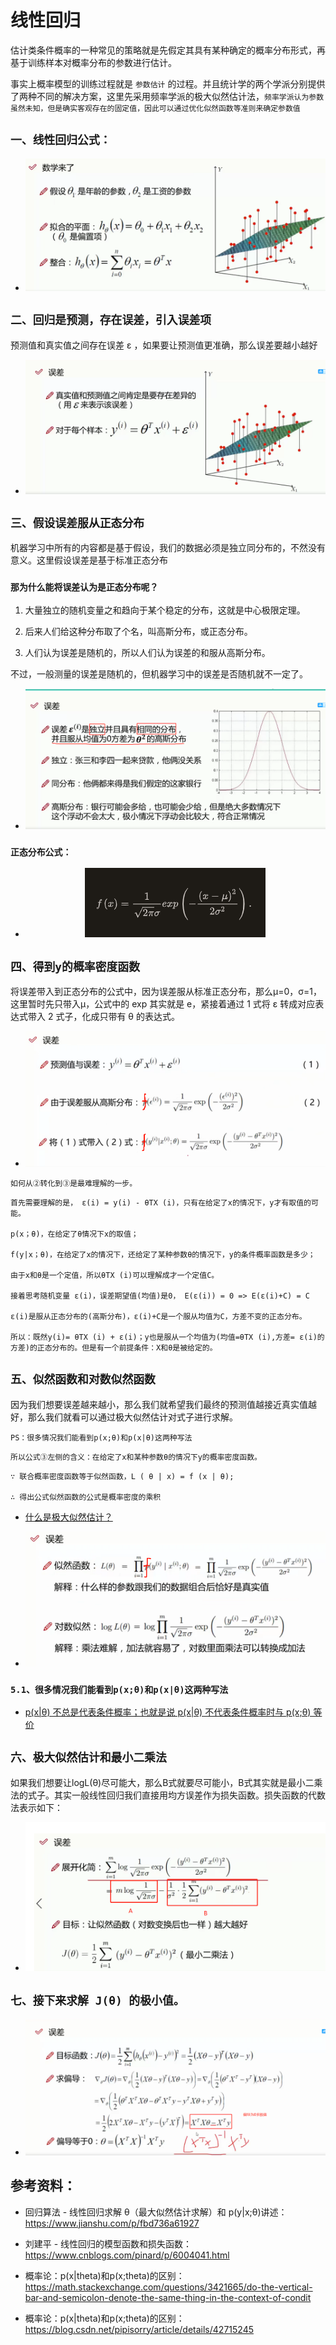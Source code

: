 # 线性回归

估计类条件概率的一种常见的策略就是先假定其具有某种确定的概率分布形式，再基于训练样本对概率分布的参数进行估计。

事实上概率模型的训练过程就是 `参数估计` 的过程。并且统计学的两个学派分别提供了两种不同的解决方案，这里先采用频率学派的极大似然估计法，`频率学派认为参数虽然未知，但是确实客观存在的固定值，因此可以通过优化似然函数等准则来确定参数值`

## `一、线性回归公式：`
* <div align=center><img  src="./static/1.jpg"/></div>

## `二、回归是预测，存在误差，引入误差项`

预测值和真实值之间存在误差 ε ，如果要让预测值更准确，那么误差要越小越好

* <div align=center><img  src="./static/2.jpg"/></div>

## `三、假设误差服从正态分布`

机器学习中所有的内容都是基于假设，我们的数据必须是独立同分布的，不然没有意义。这里假设误差是基于标准正态分布

### `那为什么能将误差认为是正态分布呢？`

1. 大量独立的随机变量之和趋向于某个稳定的分布，这就是中心极限定理。

2. 后来人们给这种分布取了个名，叫高斯分布，或正态分布。

3. 人们认为误差是随机的，所以人们认为误差的和服从高斯分布。

不过，一般测量的误差是随机的，但机器学习中的误差是否随机就不一定了。



* <div align=center><img  src="./static/3.jpg"/></div>

### `正态分布公式：`

* <div align=center><img  src="./static/正态分布.jpg"/></div>

## `四、得到y的概率密度函数`

将误差带入到正态分布的公式中，因为误差服从标准正态分布，那么μ=0，σ=1，这里暂时先只带入μ，公式中的 exp 其实就是 e，紧接着通过 1 式将 ε 转成对应表达式带入 2 式子，化成只带有 θ 的表达式。



* <div align=center><img  src="./static/4.1.jpg"/></div>


`如何从②转化到③是最难理解的一步。`

    首先需要理解的是， ε(i) = y(i) - θTX (i)，只有在给定了x的情况下，y才有取值的可能。

    p(x；θ)，在给定了θ情况下x的取值；
    
    f(y|x；θ)，在给定了x的情况下，还给定了某种参数θ的情况下，y的条件概率函数是多少；

    由于x和θ是一个定值，所以θTX (i)可以理解成才一个定值C。

    接着思考随机变量 ε(i)，误差期望值(均值)是0， E(ε(i)) = 0 => E(ε(i)+C) = C

    ε(i)是服从正态分布的(高斯分布)，ε(i)+C是一个服从均值为C，方差不变的正态分布。

    所以：既然y(i)= θTX (i) + ε(i)；y也是服从一个均值为(均值=θTX (i),方差= ε(i)的方差)的正态分布的。但是有一个前提条件：X和θ是被给定的。




## `五、似然函数和对数似然函数`

因为我们想要误差越来越小，那么我们就希望我们最终的预测值越接近真实值越好，那么我们就看可以通过极大似然估计对式子进行求解。

    PS：很多情况我们能看到p(x;θ)和p(x|θ)这两种写法


`所以公式③左侧的含义：在给定了x和某种参数θ的情况下y的概率密度函数。`

    ∵ 联合概率密度函数等于似然函数，L ( θ | x) = f (x | θ);

    ∴ 得出公式似然函数的公式是概率密度的乘积

*   [什么是极大似然估计？](https://www.zhihu.com/question/54082000)

* <div align=center><img  src="./static/5.1.jpg"/></div>
    
### `5.1、很多情况我们能看到p(x;θ)和p(x|θ)这两种写法`

* [p(x|θ) 不总是代表条件概率；也就是说 p(x|θ) 不代表条件概率时与 p(x;θ) 等价](https://blog.csdn.net/pipisorry/article/details/42715245)



## `六、极大似然估计和最小二乘法`

如果我们想要让logL(θ)尽可能大，那么B式就要尽可能小，B式其实就是最小二乘法的式子。其实一般线性回归我们直接用均方误差作为损失函数。损失函数的代数法表示如下：

* <div align=center><img  src="./static/6(2).jpg"/></div>

## `七、接下来求解 J(θ) 的极小值。`

* <div align=center><img  src="./static/7.jpg"/></div>

## 参考资料：

* 回归算法 - 线性回归求解 θ（最大似然估计求解）和 p(y|x;θ)讲述：https://www.jianshu.com/p/fbd736a61927

* 刘建平 - 线性回归的模型函数和损失函数：https://www.cnblogs.com/pinard/p/6004041.html

* 概率论：p(x|theta)和p(x;theta)的区别：https://math.stackexchange.com/questions/3421665/do-the-vertical-bar-and-semicolon-denote-the-same-thing-in-the-context-of-condit

* 概率论：p(x|theta)和p(x;theta)的区别：https://blog.csdn.net/pipisorry/article/details/42715245

